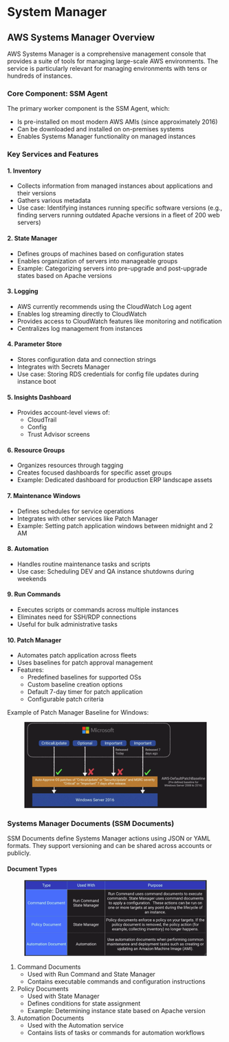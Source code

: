 # System Manager

## AWS Systems Manager Overview

AWS Systems Manager is a comprehensive management console that provides a suite of tools for managing large-scale AWS environments. The service is particularly relevant for managing environments with tens or hundreds of instances.

### Core Component: SSM Agent

The primary worker component is the SSM Agent, which:

* Is pre-installed on most modern AWS AMIs (since approximately 2016)
* Can be downloaded and installed on on-premises systems
* Enables Systems Manager functionality on managed instances

### Key Services and Features

#### 1. Inventory

* Collects information from managed instances about applications and their versions
* Gathers various metadata
* Use case: Identifying instances running specific software versions (e.g., finding servers running outdated Apache versions in a fleet of 200 web servers)

#### 2. State Manager

* Defines groups of machines based on configuration states
* Enables organization of servers into manageable groups
* Example: Categorizing servers into pre-upgrade and post-upgrade states based on Apache versions

#### 3. Logging

* AWS currently recommends using the CloudWatch Log agent
* Enables log streaming directly to CloudWatch
* Provides access to CloudWatch features like monitoring and notification
* Centralizes log management from instances

#### 4. Parameter Store

* Stores configuration data and connection strings
* Integrates with Secrets Manager
* Use case: Storing RDS credentials for config file updates during instance boot

#### 5. Insights Dashboard

* Provides account-level views of:
  * CloudTrail
  * Config
  * Trust Advisor screens

#### 6. Resource Groups

* Organizes resources through tagging
* Creates focused dashboards for specific asset groups
* Example: Dedicated dashboard for production ERP landscape assets

#### 7. Maintenance Windows

* Defines schedules for service operations
* Integrates with other services like Patch Manager
* Example: Setting patch application windows between midnight and 2 AM

#### 8. Automation

* Handles routine maintenance tasks and scripts
* Use case: Scheduling DEV and QA instance shutdowns during weekends

#### 9. Run Commands

* Executes scripts or commands across multiple instances
* Eliminates need for SSH/RDP connections
* Useful for bulk administrative tasks

#### 10. Patch Manager

* Automates patch application across fleets
* Uses baselines for patch approval management
* Features:
  * Predefined baselines for supported OSs
  * Custom baseline creation options
  * Default 7-day timer for patch application
  * Configurable patch criteria

Example of Patch Manager Baseline for Windows:

<figure><img src="../../../../../.gitbook/assets/image (1) (1).png" alt=""><figcaption></figcaption></figure>

### Systems Manager Documents (SSM Documents)

SSM Documents define Systems Manager actions using JSON or YAML formats. They support versioning and can be shared across accounts or publicly.

#### Document Types

<figure><img src="../../../../../.gitbook/assets/image (1) (1) (1).png" alt=""><figcaption></figcaption></figure>

1. Command Documents
   * Used with Run Command and State Manager
   * Contains executable commands and configuration instructions
2. Policy Documents
   * Used with State Manager
   * Defines conditions for state assignment
   * Example: Determining instance state based on Apache version
3. Automation Documents
   * Used with the Automation service
   * Contains lists of tasks or commands for automation workflows
